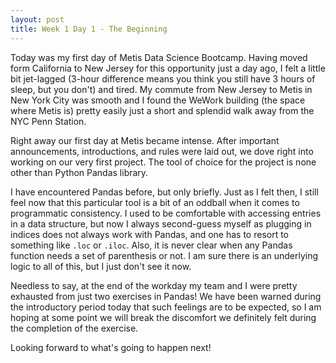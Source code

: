 ```yaml
---
layout: post
title: Week 1 Day 1 - The Beginning
---
```

Today was my first day of Metis Data Science Bootcamp. Having moved form California to New Jersey for this opportunity just a day ago, I felt a little bit jet-lagged (3-hour difference means you think you still have 3 hours of sleep, but you don't) and tired. My commute from New Jersey to Metis in New York City was smooth and I found the WeWork building (the space where Metis is) pretty easily just a short and splendid walk away from the NYC Penn Station.  

Right away our first day at Metis became intense. After important announcements, introductions, and rules were laid out, we dove right into working on our very first project. The tool of choice for the project is none other than Python Pandas library.  

I have encountered Pandas before, but only briefly. Just as I felt then, I still feel now that this particular tool is a bit of an oddball when it comes to programmatic consistency. I used to be comfortable with accessing entries in a data structure, but now I always second-guess myself as plugging in indices does not always work with Pandas, and one has to resort to something like `.loc` or `.iloc`. Also, it is never clear when any Pandas function needs a set of parenthesis or not. I am sure there is an underlying logic to all of this, but I just don't see it now.  

Needless to say, at the end of the workday my team and I were pretty exhausted from just two exercises in Pandas! We have been warned during the introductory period today that such feelings are to be expected, so I am hoping at some point we will break the discomfort we definitely felt during the completion of the exercise.  

Looking forward to what's going to happen next!
